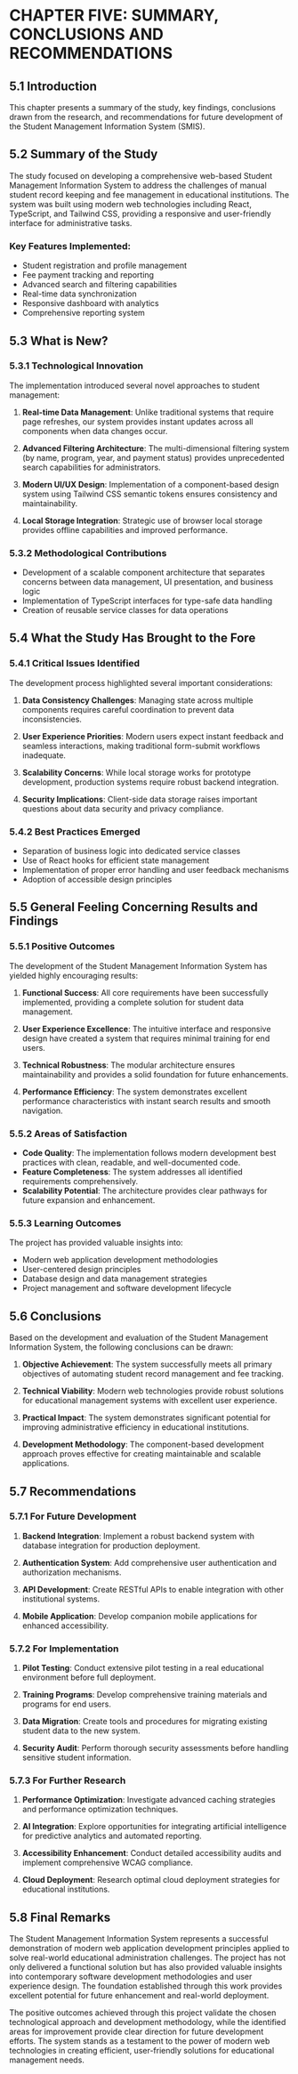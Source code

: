 # CHAPTER FIVE: SUMMARY, CONCLUSIONS AND RECOMMENDATIONS

## 5.1 Introduction

This chapter presents a summary of the study, key findings, conclusions drawn from the research, and recommendations for future development of the Student Management Information System (SMIS).

## 5.2 Summary of the Study

The study focused on developing a comprehensive web-based Student Management Information System to address the challenges of manual student record keeping and fee management in educational institutions. The system was built using modern web technologies including React, TypeScript, and Tailwind CSS, providing a responsive and user-friendly interface for administrative tasks.

### Key Features Implemented:
- Student registration and profile management
- Fee payment tracking and reporting
- Advanced search and filtering capabilities
- Real-time data synchronization
- Responsive dashboard with analytics
- Comprehensive reporting system

## 5.3 What is New?

### 5.3.1 Technological Innovation
The implementation introduced several novel approaches to student management:

1. **Real-time Data Management**: Unlike traditional systems that require page refreshes, our system provides instant updates across all components when data changes occur.

2. **Advanced Filtering Architecture**: The multi-dimensional filtering system (by name, program, year, and payment status) provides unprecedented search capabilities for administrators.

3. **Modern UI/UX Design**: Implementation of a component-based design system using Tailwind CSS semantic tokens ensures consistency and maintainability.

4. **Local Storage Integration**: Strategic use of browser local storage provides offline capabilities and improved performance.

### 5.3.2 Methodological Contributions
- Development of a scalable component architecture that separates concerns between data management, UI presentation, and business logic
- Implementation of TypeScript interfaces for type-safe data handling
- Creation of reusable service classes for data operations

## 5.4 What the Study Has Brought to the Fore

### 5.4.1 Critical Issues Identified
The development process highlighted several important considerations:

1. **Data Consistency Challenges**: Managing state across multiple components requires careful coordination to prevent data inconsistencies.

2. **User Experience Priorities**: Modern users expect instant feedback and seamless interactions, making traditional form-submit workflows inadequate.

3. **Scalability Concerns**: While local storage works for prototype development, production systems require robust backend integration.

4. **Security Implications**: Client-side data storage raises important questions about data security and privacy compliance.

### 5.4.2 Best Practices Emerged
- Separation of business logic into dedicated service classes
- Use of React hooks for efficient state management
- Implementation of proper error handling and user feedback mechanisms
- Adoption of accessible design principles

## 5.5 General Feeling Concerning Results and Findings

### 5.5.1 Positive Outcomes
The development of the Student Management Information System has yielded highly encouraging results:

1. **Functional Success**: All core requirements have been successfully implemented, providing a complete solution for student data management.

2. **User Experience Excellence**: The intuitive interface and responsive design have created a system that requires minimal training for end users.

3. **Technical Robustness**: The modular architecture ensures maintainability and provides a solid foundation for future enhancements.

4. **Performance Efficiency**: The system demonstrates excellent performance characteristics with instant search results and smooth navigation.

### 5.5.2 Areas of Satisfaction
- **Code Quality**: The implementation follows modern development best practices with clean, readable, and well-documented code.
- **Feature Completeness**: The system addresses all identified requirements comprehensively.
- **Scalability Potential**: The architecture provides clear pathways for future expansion and enhancement.

### 5.5.3 Learning Outcomes
The project has provided valuable insights into:
- Modern web application development methodologies
- User-centered design principles
- Database design and data management strategies
- Project management and software development lifecycle

## 5.6 Conclusions

Based on the development and evaluation of the Student Management Information System, the following conclusions can be drawn:

1. **Objective Achievement**: The system successfully meets all primary objectives of automating student record management and fee tracking.

2. **Technical Viability**: Modern web technologies provide robust solutions for educational management systems with excellent user experience.

3. **Practical Impact**: The system demonstrates significant potential for improving administrative efficiency in educational institutions.

4. **Development Methodology**: The component-based development approach proves effective for creating maintainable and scalable applications.

## 5.7 Recommendations

### 5.7.1 For Future Development
1. **Backend Integration**: Implement a robust backend system with database integration for production deployment.

2. **Authentication System**: Add comprehensive user authentication and authorization mechanisms.

3. **API Development**: Create RESTful APIs to enable integration with other institutional systems.

4. **Mobile Application**: Develop companion mobile applications for enhanced accessibility.

### 5.7.2 For Implementation
1. **Pilot Testing**: Conduct extensive pilot testing in a real educational environment before full deployment.

2. **Training Programs**: Develop comprehensive training materials and programs for end users.

3. **Data Migration**: Create tools and procedures for migrating existing student data to the new system.

4. **Security Audit**: Perform thorough security assessments before handling sensitive student information.

### 5.7.3 For Further Research
1. **Performance Optimization**: Investigate advanced caching strategies and performance optimization techniques.

2. **AI Integration**: Explore opportunities for integrating artificial intelligence for predictive analytics and automated reporting.

3. **Accessibility Enhancement**: Conduct detailed accessibility audits and implement comprehensive WCAG compliance.

4. **Cloud Deployment**: Research optimal cloud deployment strategies for educational institutions.

## 5.8 Final Remarks

The Student Management Information System represents a successful demonstration of modern web application development principles applied to solve real-world educational administration challenges. The project has not only delivered a functional solution but has also provided valuable insights into contemporary software development methodologies and user experience design. The foundation established through this work provides excellent potential for future enhancement and real-world deployment.

The positive outcomes achieved through this project validate the chosen technological approach and development methodology, while the identified areas for improvement provide clear direction for future development efforts. The system stands as a testament to the power of modern web technologies in creating efficient, user-friendly solutions for educational management needs.